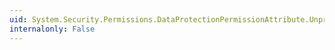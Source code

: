```yaml
---
uid: System.Security.Permissions.DataProtectionPermissionAttribute.UnprotectData
internalonly: False
---
```

